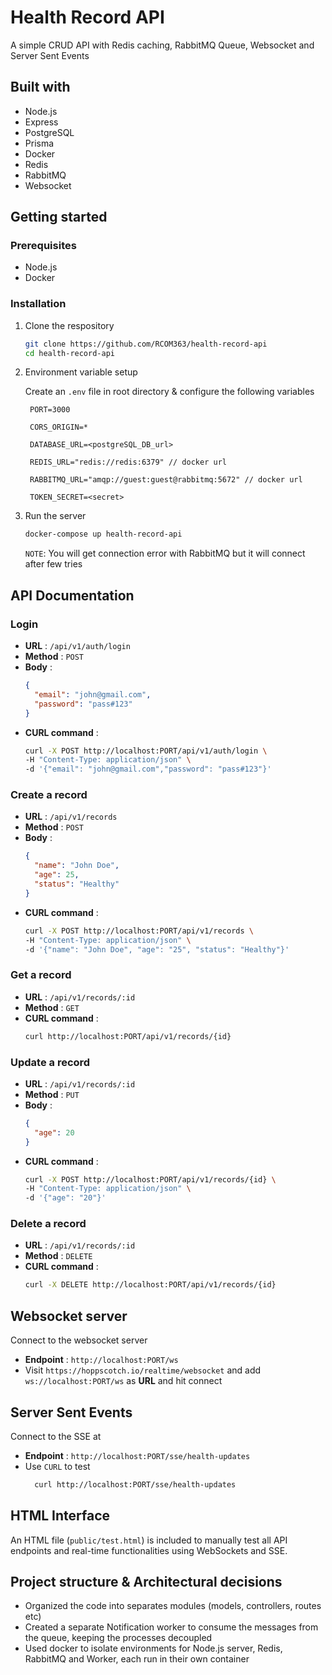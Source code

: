 # Health Record API

A simple CRUD API with Redis caching, RabbitMQ Queue, Websocket and Server Sent Events

## Built with

- Node.js
- Express
- PostgreSQL
- Prisma
- Docker
- Redis
- RabbitMQ
- Websocket

## Getting started

### Prerequisites

- Node.js
- Docker

### Installation

1. Clone the respository

   ```bash
   git clone https://github.com/RCOM363/health-record-api
   cd health-record-api
   ```

2. Environment variable setup

   Create an `.env` file in root directory & configure the following variables

   ```env
    PORT=3000

    CORS_ORIGIN=*

    DATABASE_URL=<postgreSQL_DB_url>

    REDIS_URL="redis://redis:6379" // docker url

    RABBITMQ_URL="amqp://guest:guest@rabbitmq:5672" // docker url

    TOKEN_SECRET=<secret>
   ```

3. Run the server
   ```bash
   docker-compose up health-record-api
   ```
   `NOTE`: You will get connection error with RabbitMQ but it will connect after few tries

## API Documentation

### Login

- **URL** : `/api/v1/auth/login`
- **Method** : `POST`
- **Body** :
  ```json
  {
    "email": "john@gmail.com",
    "password": "pass#123"
  }
  ```
- **CURL command** :
  ```bash
  curl -X POST http://localhost:PORT/api/v1/auth/login \
  -H "Content-Type: application/json" \
  -d '{"email": "john@gmail.com","password": "pass#123"}'
  ```

### Create a record

- **URL** : `/api/v1/records`
- **Method** : `POST`
- **Body** :
  ```json
  {
    "name": "John Doe",
    "age": 25,
    "status": "Healthy"
  }
  ```
- **CURL command** :
  ```bash
  curl -X POST http://localhost:PORT/api/v1/records \
  -H "Content-Type: application/json" \
  -d '{"name": "John Doe", "age": "25", "status": "Healthy"}'
  ```

### Get a record

- **URL** : `/api/v1/records/:id`
- **Method** : `GET`
- **CURL command** :
  ```bash
  curl http://localhost:PORT/api/v1/records/{id}
  ```

### Update a record

- **URL** : `/api/v1/records/:id`
- **Method** : `PUT`
- **Body** :
  ```json
  {
    "age": 20
  }
  ```
- **CURL command** :
  ```bash
  curl -X POST http://localhost:PORT/api/v1/records/{id} \
  -H "Content-Type: application/json" \
  -d '{"age": "20"}'
  ```

### Delete a record

- **URL** : `/api/v1/records/:id`
- **Method** : `DELETE`
- **CURL command** :
  ```bash
  curl -X DELETE http://localhost:PORT/api/v1/records/{id}
  ```

## Websocket server

Connect to the websocket server

- **Endpoint** : `http://localhost:PORT/ws`
- Visit `https://hoppscotch.io/realtime/websocket` and add `ws://localhost:PORT/ws` as **URL** and hit connect

## Server Sent Events

Connect to the SSE at

- **Endpoint** : `http://localhost:PORT/sse/health-updates`
- Use `CURL` to test 
  ```bash
    curl http://localhost:PORT/sse/health-updates
  ```

## HTML Interface

An HTML file (`public/test.html`) is included to manually test all API endpoints and real-time functionalities using WebSockets and SSE.

## Project structure & Architectural decisions

- Organized the code into separates modules (models, controllers, routes etc)
- Created a separate Notification worker to consume the messages from the queue, keeping the processes decoupled
- Used docker to isolate environments for Node.js server, Redis, RabbitMQ and Worker, each run in their own   container


